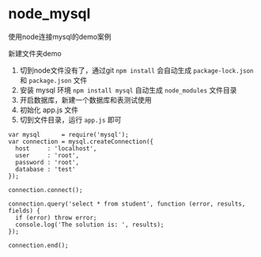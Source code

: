 # node_mysql
使用node连接mysql的demo案例

新建文件夹demo

1. 切到node文件没有了，通过git `npm install` 会自动生成 `package-lock.json` 和 `package.json` 文件
2. 安装 mysql 环境 `npm install mysql` 自动生成 `node_modules` 文件目录
3. 开启数据库，新建一个数据库和表测试使用
4. 初始化 app.js 文件
5. 切到文件目录，运行 `app.js` 即可

```
var mysql      = require('mysql');
var connection = mysql.createConnection({
  host     : 'localhost',
  user     : 'root',
  password : 'root',
  database : 'test'
});
 
connection.connect();
 
connection.query('select * from student', function (error, results, fields) {
  if (error) throw error;
  console.log('The solution is: ', results);
});
 
connection.end();
```

